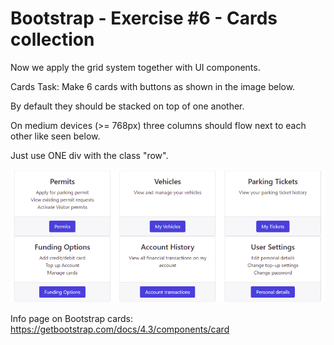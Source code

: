 # Bootstrap - Exercise #6 - Cards collection

Now we apply the grid system together with UI components.

Cards Task: Make 6 cards with buttons as shown in the image below.

By default they should be stacked on top of one another.

On medium devices (>= 768px) three columns should flow next to each other like seen below.

Just use ONE div with the class "row".

![Mockup](cards.png)

Info page on Bootstrap cards:
<https://getbootstrap.com/docs/4.3/components/card>
